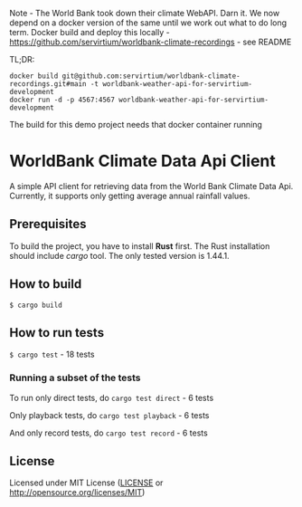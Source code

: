 Note - The World Bank took down their climate WebAPI. Darn it. We now depend on a docker version of the same until we work out what to do long term. Docker build and deploy this locally - https://github.com/servirtium/worldbank-climate-recordings - see README

TL;DR:

```
docker build git@github.com:servirtium/worldbank-climate-recordings.git#main -t worldbank-weather-api-for-servirtium-development
docker run -d -p 4567:4567 worldbank-weather-api-for-servirtium-development
```

The build for this demo project needs that docker container running

# WorldBank Climate Data Api Client

A simple API client for retrieving data from the World Bank Climate Data Api.
Currently, it supports only getting average annual rainfall values.

## Prerequisites

To build the project, you have to install **Rust** first.  The Rust
installation should include _cargo_ tool. The only tested version is 1.44.1.

## How to build

`$ cargo build`

## How to run tests

`$ cargo test` - 18 tests

### Running a subset of the tests

To run only direct tests, do `cargo test direct` - 6 tests

Only playback tests, do `cargo test playback` - 6 tests

And only record tests, do `cargo test record` - 6 tests

## License

Licensed under MIT License ([LICENSE](LICENSE) or
http://opensource.org/licenses/MIT)
